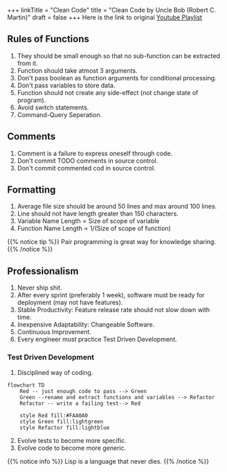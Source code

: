 +++
linkTitle = "Clean Code"
title = "Clean Code by Uncle Bob (Robert C. Martin)"
draft = false
+++
Here is the link to original [Youtube Playlist](https://www.youtube.com/playlist?list=PLdpsE-GEhYVn_81kDPo1mwE73UgYCeMLu)

## Rules of Functions
1. They should be small enough so that no sub-function can be extracted from it.
2. Function should take atmost 3 arguments.
3. Don't pass boolean as function arguments for conditional processing.
4. Don't pass variables to store data.
5. Function should not create any side-effect (not change state of program).
6. Avoid switch statements.
7. Command-Query Seperation.

## Comments
1. Comment is a failure to express oneself through code.
2. Don't commit TODO comments in source control.
3. Don't commit commented cod in source control.

## Formatting
1. Average file size should be around 50 lines and max around 100 lines.
2. Line should not have length greater than 150 characters.
3. Variable Name Length ∝ Size of scope of variable
4. Function Name Length ∝ 1/(Size of scope of function)

{{% notice tip %}}
Pair programming is great way for knowledge sharing.
{{% /notice %}}

## Professionalism
1. Never ship shit.
2. After every sprint (preferably 1 week), software must be ready for deployment (may not have features).
3. Stable Productivity: Feature release rate should not slow down with time.
4. Inexpensive Adaptability: Changeable Software.
5. Continuous Improvement.
6. Every engineer must practice Test Driven Development.

### Test Driven Development
1. Disciplined way of coding.
```mermaid
flowchart TD
    Red -- just enough code to pass --> Green
    Green --rename and extract functions and variables --> Refactor
    Refactor -- write a failing test--> Red

    style Red fill:#FAA0A0
    style Green fill:lightgreen
    style Refactor fill:lightblue
```
2. Evolve tests to become more specific.
3. Evolve code to become more generic.

{{% notice info %}}
Lisp is a language that never dies.
{{% /notice %}}
